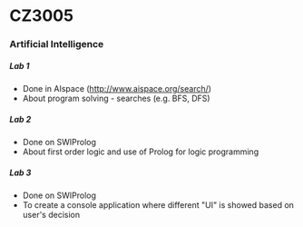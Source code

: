 # CZ3005

### Artificial Intelligence

##### Lab 1
- Done in AIspace (http://www.aispace.org/search/)
- About program solving - searches (e.g. BFS, DFS)

##### Lab 2
- Done on SWIProlog
- About first order logic and use of Prolog for logic programming

##### Lab 3
- Done on SWIProlog
- To create a console application where different "UI" is showed based on user's decision
